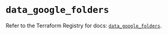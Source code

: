 # `data_google_folders`

Refer to the Terraform Registry for docs: [`data_google_folders`](https://registry.terraform.io/providers/hashicorp/google-beta/5.16.0/docs/data-sources/google_folders).
